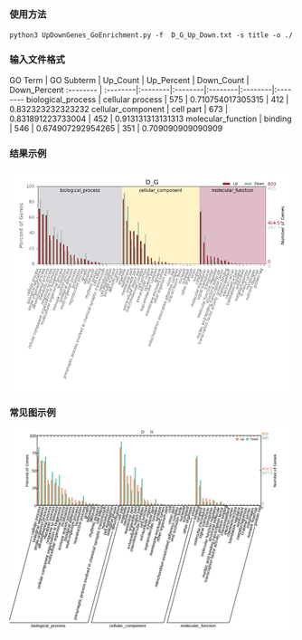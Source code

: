### 使用方法

`python3 UpDownGenes_GoEnrichment.py -f  D_G_Up_Down.txt -s title -o ./`

### 输入文件格式

  GO Term | GO Subterm	| Up_Count |	Up_Percent	| Down_Count |	Down_Percent
  :-------- | :--------|:--------|:--------|:--------|:--------|:--------
 biological_process	| cellular process	| 575	| 0.710754017305315 |	412	| 0.832323232323232
 cellular_component	| cell part	| 673	| 0.831891223733004	| 452	| 0.913131313131313
 molecular_function	| binding |	546	| 0.674907292954265 |	351 |	0.709090909090909

### 结果示例
 ![结果示例](./D_G_Up_Down.png)

### 常见图示例
 ![常见图示例](./raw_D_G_Up_Down.png)